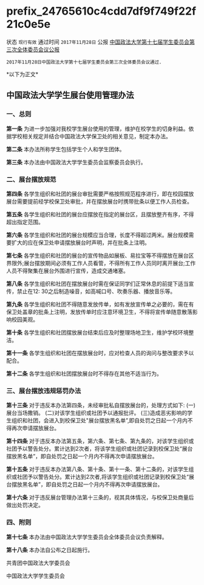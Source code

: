 # prefix\_24765610c4cdd7df9f749f22f21c0e5e

状态 `现行有效` 通过时间 `2017年11月28日` 公报 [中国政法大学第十七届学生委员会第三次全体委员会议公报](https://mp.weixin.qq.com/s/HEcptRCjRFO0eNh1cXt2LQ)

```text
2017年11月28日中国政法大学第十七届学生委员会第三次全体委员会议通过.
```

\*以下为正文\*

## 中国政法大学学生展台使用管理办法

### 一、总则

**第一条** 为进一步加强对我校学生展台使用的管理，维护在校学生的切身利益。依据学校相关规定并结合中国政法大学保卫处的相关意见，制定本办法。

**第二条** 本办法所称学生包括学生个人和学生团体。

**第三条** 本办法由中国政法大学学生委员会监察委员会执行。

### 二、展台摆放规范

**第四条** 各学生组织和社团的展台审批需要严格按照规范程序进行，即在校园摆放展台需要提前经学校保卫处审批，并在摆放展台时携带批条以便工作人员检查。

**第五条** 各学生组织和社团的展台应摆放在指定的展台区，且摆放整齐有序，不得超出指定范围。

**第六条** 各学生组织和社团的展台规模应当合理，长度不得超过两米。展台规模需要扩大的应在保卫处申请摆放展台时声明，并在批条上注明。

**第七条** 各学生组织和社团的展台的宣传物品如展板、易拉宝等不得摆放在展台区界限外;展台摆放期间必须有工作人员看管，不得所有工作人员同时离开展台;工作人员不得聚集在展台外围进行宣传，造成交通堵塞。

**第八条** 各学生组织和社团在摆放展台时需在保证同学们正常休息的前提下适当宣传，禁止在12: 30之后制造噪音，如高喊口号、吹奏乐器、播放音乐等。

**第九条** 各学生组织和社团不得随意发放传单，如有发放宣传单之必要的，需在有保卫处盖章的批条上注明，发放传单时应注意环境卫生，不得将宣传单随意散落影响校园美观。

**第十条** 各学生组织和社团摆放展台结束后应及时整理场地卫生，维护学校环境整洁。

**第十一条** 各学生组织和社团在摆放展台时，应对检查人员的询问与整改要求予以配合。

**第十二条** 各学生组织和社团摆放展台时不得存在其他不适当行为。

### 三、展台摆放违规惩罚办法

**第十三条** 对于违反本办法第四条，未经审批私自摆放展台的，处理方式如下: \(一\)展台当场撒销。 \(二\)对该学生组织或社团予以通报批评。 \(三\)造成恶劣影响的学生组织和社团，会进入到校保卫处"展台摆放黑名单”,即自处罚之日起一个月内不得再次申请摆放展台。

**第十四条** 对于违反本办法第五条，第六条、第七条、第九条的，对该学生组织或社团予以警告处分。累计达到2次者，将该学生组织或社团记录到校保卫处“展台摆放黑名单”，即自处罚之日起一个月内不得再次申请摆放展台。

**第十五条** 对于违反本办法第八条、第十条、第十一条、第十二条的，对该学生组织或社团予以警告处分。累计达到2次者,将该学生组织或社团记录到校保卫处“展台摆放黑名单”，即自处罚之日起一个月内不得再次申请摆放展台。

**第十六条** 对于违反展台管理办法第十三条的，视其具体情况，与校保卫处商量后做出处罚决定。

### 四、附则

**第十七条** 本办法由中国政法大学学生委员会全体委员会议负责解释。

**第十八条** 本办法自公布之日起施行。

共青团中国政法大学委员会

中国政法大学学生委员会


